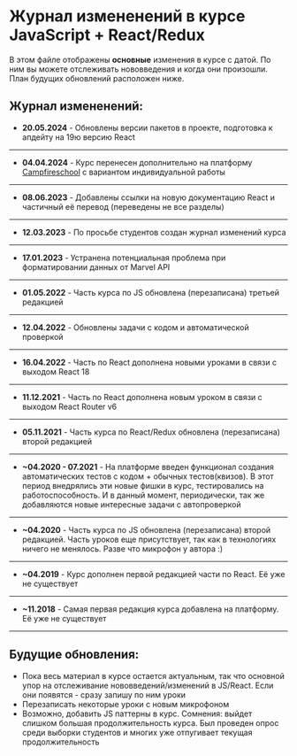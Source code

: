 # Журнал измененений в курсе JavaScript + React/Redux

В этом файле отображены **основные** изменения в курсе с датой. По ним вы можете отслеживать нововведения и когда они произошли. План будущих обновлений расположен ниже.

## Журнал измененений:

- **20.05.2024** - Обновлены версии пакетов в проекте, подготовка к апдейту на 19ю версию React

---

- **04.04.2024** - Курс перенесен дополнительно на платформу [Campfireschool](https://campfire-school.com/) с вариантом индивидуальной работы

---

- **08.06.2023** - Добавлены ссылки на новую документацию React и частичный её перевод (переведены не все разделы)

---

- **12.03.2023** - По просьбе студентов создан журнал изменений курса

---

- **17.01.2023** - Устранена потенциальная проблема при форматировании данных от Marvel API

---

- **01.05.2022** - Часть курса по JS обновлена (перезаписана) третьей редакцией

---

- **12.04.2022** - Обновлены задачи с кодом и автоматической проверкой

---

- **16.04.2022** - Часть по React дополнена новыми уроками в связи с выходом React 18

---

- **11.12.2021** - Часть по React дополнена новым уроком в связи с выходом React Router v6

---

- **05.11.2021** - Часть курса по React/Redux обновлена (перезаписана) второй редакцией

---

- **~04.2020 - 07.2021** - На платформе введен функционал создания автоматических тестов с кодом + обычных тестов(квизов). В этот период внедрялись эти новые фишки в курс, тестировались на работоспособность. И в данный момент, периодически, так же добавляются новые интересные задачи с автопроверкой

---

- **~04.2020** - Часть курса по JS обновлена (перезаписана) второй редакцией. Часть уроков еще присутствует, так как в технологиях ничего не менялось. Разве что микрофон у автора :)

---

- **~04.2019** - Курс дополнен первой редакцией части по React. Её уже не существует

---

- **~11.2018** - Самая первая редакция курса добавлена на платформу. Её уже не существует

---

## Будущие обновления:

- Пока весь материал в курсе остается актуальным, так что основной упор на отслеживание нововведений/изменений в JS/React. Если они появятся - сразу запишу по ним уроки
- Перезаписать некоторые уроки с новым микрофоном
- Возможно, добавить JS паттерны в курс. Сомнения: выйдет слишком большая продолжительность курса. Был проведен опрос среди выборки студентов и многих уже отпугивает текущая продолжительность
